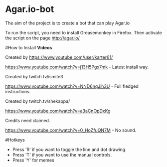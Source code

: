 # Agar.io-bot
The aim of the project is to create a bot that can play Agar.io

To run the script, you need to install Greasemonkey in Firefox. Then activate the script on the page http://agar.io/

#How to Install
**Videos**

Created by https://www.youtube.com/user/karter61/

https://www.youtube.com/watch?v=j13H5Pgx7mk - Latest install way.

Created by twitch.tv/ismite3

https://www.youtube.com/watch?v=NND6nqJih3U - Full fledged instructions.

Created by twitch.tv/shekappa/

https://www.youtube.com/watch?v=a3aCnOpDxKg

Credits need claimed.

https://www.youtube.com/watch?v=0_HoZfuQN7M - No sound.

#Hotkeys

* Press 'R' if you want to toggle the line and dot drawing.
* Press 'T' if you want to use the manual controls.
* Press 'Y' for memes